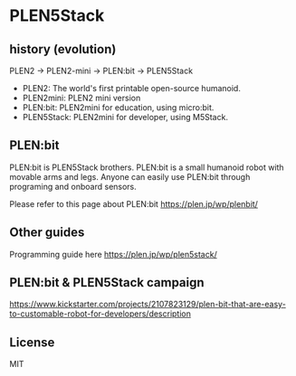 # PLEN5Stack

## history (evolution)

PLEN2 -> PLEN2-mini -> PLEN:bit -> PLEN5Stack

- PLEN2: The world's first printable open-source humanoid.
- PLEN2mini: PLEN2 mini version
- PLEN:bit: PLEN2mini for education, using micro:bit.
- PLEN5Stack: PLEN2mini for developer, using M5Stack.

## PLEN:bit

PLEN:bit is PLEN5Stack brothers.
PLEN:bit is a small humanoid robot with movable arms and legs. Anyone can easily use PLEN:bit through programing and onboard sensors.

Please refer to this page about PLEN:bit
https://plen.jp/wp/plenbit/

## Other guides

Programming guide here
https://plen.jp/wp/plen5stack/

## PLEN:bit & PLEN5Stack campaign

https://www.kickstarter.com/projects/2107823129/plen-bit-that-are-easy-to-customable-robot-for-developers/description

## License

MIT